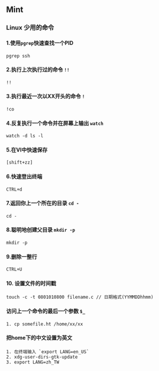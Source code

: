 ## Mint

### Linux 少用的命令
#### 1.使用`pgrep`快速查找一个PID
	pgrep ssh

#### 2.执行上次执行过的命令 `!!`
	!!

#### 3.执行最近一次以XX开头的命令 `!`
	!co

#### 4.反复执行一个命令并在屏幕上输出 `watch`
	watch -d ls -l

#### 5.在VI中快速保存
	[shift+zz]

#### 6.快速登出终端
	CTRL+d

#### 7.返回你上一个所在的目录 `cd -`
	cd -

#### 8.聪明地创建父目录 `mkdir -p`
	mkdir -p

#### 9.删除一整行
	CTRL+U

#### 10. 设置文件的时间戳
	touch -c -t 0801010800 filename.c // 日期格式(YYMMDDhhmm)

#### 访问上一个命令的最后一个参数 `$_`
	1. cp somefile.ht /home/xx/xx
#### 把home下的中文设置为英文
    1. 在终端输入 `export LANG=en_US`
    2. xdg-user-dirs-gtk-update
    3. export LANG=zh_TW
